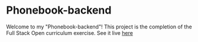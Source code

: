 # Phonebook-backend

Welcome to my "Phonebook-backend"! This project is the completion of the Full Stack Open curriculum exercise.
See it live [here](https://phonebook-exercise-1y7j.onrender.com)